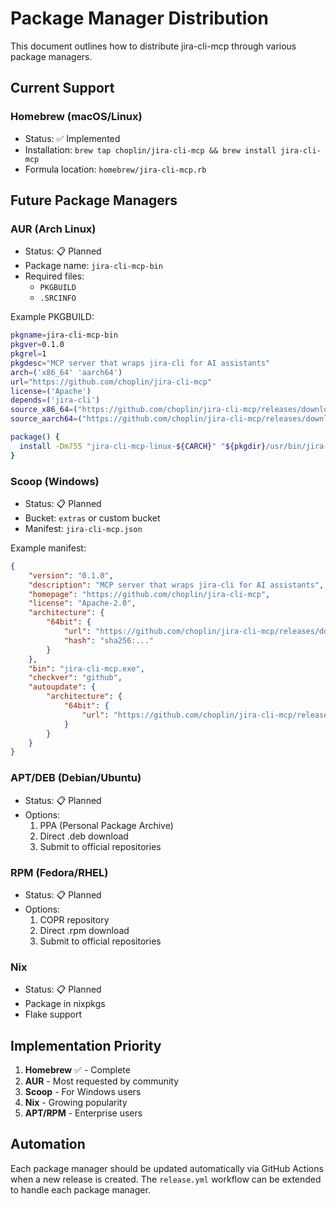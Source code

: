 # Package Manager Distribution

This document outlines how to distribute jira-cli-mcp through various package managers.

## Current Support

### Homebrew (macOS/Linux)

- Status: ✅ Implemented
- Installation: `brew tap choplin/jira-cli-mcp && brew install jira-cli-mcp`
- Formula location: `homebrew/jira-cli-mcp.rb`

## Future Package Managers

### AUR (Arch Linux)

- Status: 📋 Planned
- Package name: `jira-cli-mcp-bin`
- Required files:
  - `PKGBUILD`
  - `.SRCINFO`

Example PKGBUILD:

```bash
pkgname=jira-cli-mcp-bin
pkgver=0.1.0
pkgrel=1
pkgdesc="MCP server that wraps jira-cli for AI assistants"
arch=('x86_64' 'aarch64')
url="https://github.com/choplin/jira-cli-mcp"
license=('Apache')
depends=('jira-cli')
source_x86_64=("https://github.com/choplin/jira-cli-mcp/releases/download/v${pkgver}/jira-cli-mcp-linux-x64.tar.gz")
source_aarch64=("https://github.com/choplin/jira-cli-mcp/releases/download/v${pkgver}/jira-cli-mcp-linux-arm64.tar.gz")

package() {
  install -Dm755 "jira-cli-mcp-linux-${CARCH}" "${pkgdir}/usr/bin/jira-cli-mcp"
}
```

### Scoop (Windows)

- Status: 📋 Planned
- Bucket: `extras` or custom bucket
- Manifest: `jira-cli-mcp.json`

Example manifest:

```json
{
    "version": "0.1.0",
    "description": "MCP server that wraps jira-cli for AI assistants",
    "homepage": "https://github.com/choplin/jira-cli-mcp",
    "license": "Apache-2.0",
    "architecture": {
        "64bit": {
            "url": "https://github.com/choplin/jira-cli-mcp/releases/download/v0.1.0/jira-cli-mcp-windows-x64.zip",
            "hash": "sha256:..."
        }
    },
    "bin": "jira-cli-mcp.exe",
    "checkver": "github",
    "autoupdate": {
        "architecture": {
            "64bit": {
                "url": "https://github.com/choplin/jira-cli-mcp/releases/download/v$version/jira-cli-mcp-windows-x64.zip"
            }
        }
    }
}
```

### APT/DEB (Debian/Ubuntu)

- Status: 📋 Planned
- Options:
  1. PPA (Personal Package Archive)
  2. Direct .deb download
  3. Submit to official repositories

### RPM (Fedora/RHEL)

- Status: 📋 Planned
- Options:
  1. COPR repository
  2. Direct .rpm download
  3. Submit to official repositories

### Nix

- Status: 📋 Planned
- Package in nixpkgs
- Flake support

## Implementation Priority

1. **Homebrew** ✅ - Complete
2. **AUR** - Most requested by community
3. **Scoop** - For Windows users
4. **Nix** - Growing popularity
5. **APT/RPM** - Enterprise users

## Automation

Each package manager should be updated automatically via GitHub Actions when a new release is created. The
`release.yml` workflow can be extended to handle each package manager.
